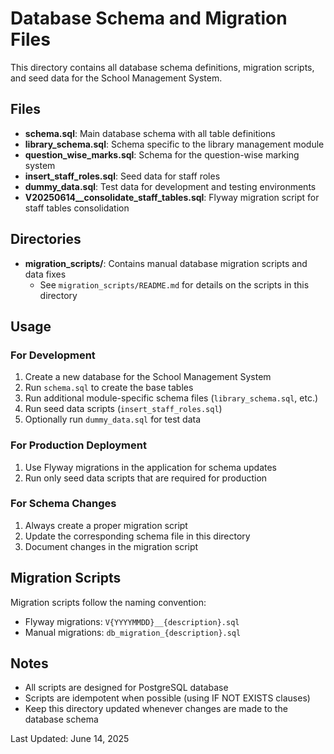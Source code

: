 # Database Schema and Migration Files

This directory contains all database schema definitions, migration scripts, and seed data for the School Management System.

## Files

- **schema.sql**: Main database schema with all table definitions
- **library_schema.sql**: Schema specific to the library management module
- **question_wise_marks.sql**: Schema for the question-wise marking system
- **insert_staff_roles.sql**: Seed data for staff roles
- **dummy_data.sql**: Test data for development and testing environments
- **V20250614__consolidate_staff_tables.sql**: Flyway migration script for staff tables consolidation

## Directories

- **migration_scripts/**: Contains manual database migration scripts and data fixes
  - See `migration_scripts/README.md` for details on the scripts in this directory

## Usage

### For Development

1. Create a new database for the School Management System
2. Run `schema.sql` to create the base tables
3. Run additional module-specific schema files (`library_schema.sql`, etc.)
4. Run seed data scripts (`insert_staff_roles.sql`)
5. Optionally run `dummy_data.sql` for test data

### For Production Deployment

1. Use Flyway migrations in the application for schema updates
2. Run only seed data scripts that are required for production

### For Schema Changes

1. Always create a proper migration script
2. Update the corresponding schema file in this directory
3. Document changes in the migration script

## Migration Scripts

Migration scripts follow the naming convention:

- Flyway migrations: `V{YYYYMMDD}__{description}.sql`
- Manual migrations: `db_migration_{description}.sql`

## Notes

- All scripts are designed for PostgreSQL database
- Scripts are idempotent when possible (using IF NOT EXISTS clauses)
- Keep this directory updated whenever changes are made to the database schema

Last Updated: June 14, 2025
